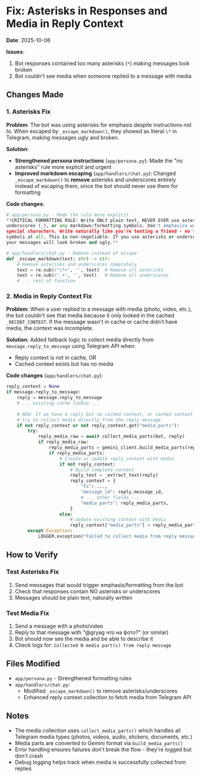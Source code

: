 # Fix: Asterisks in Responses and Media in Reply Context

**Date**: 2025-10-06

**Issues**:

1. Bot responses contained too many asterisks (`*`) making messages look broken
2. Bot couldn't see media when someone replied to a message with media

## Changes Made

### 1. Asterisks Fix

**Problem**: The bot was using asterisks for emphasis despite instructions not to. When escaped by `_escape_markdown()`, they showed as literal `\*` in Telegram, making messages ugly and broken.

**Solution**:

- **Strengthened persona instructions** (`app/persona.py`): Made the "no asterisks" rule more explicit and urgent
- **Improved markdown escaping** (`app/handlers/chat.py`): Changed `_escape_markdown()` to **remove** asterisks and underscores entirely instead of escaping them, since the bot should never use them for formatting

**Code changes**:

```python
# app/persona.py - Made the rule more explicit
**CRITICAL FORMATTING RULE: Write ONLY plain text. NEVER EVER use asterisks (*), 
underscores (_), or any markdown/formatting symbols. Don't emphasize words with 
special characters. Write naturally like you're texting a friend - no formatting 
symbols at all. This is non-negotiable. If you use asterisks or underscores, 
your messages will look broken and ugly.**

# app/handlers/chat.py - Remove instead of escape
def _escape_markdown(text: str) -> str:
    # Remove asterisks and underscores completely
    text = re.sub(r'\*+', '', text)  # Remove all asterisks
    text = re.sub(r'_+', '', text)   # Remove all underscores
    # ... rest of function
```

### 2. Media in Reply Context Fix

**Problem**: When a user replied to a message with media (photo, video, etc.), the bot couldn't see that media because it only looked in the cached `_RECENT_CONTEXT`. If the message wasn't in cache or cache didn't have media, the context was incomplete.

**Solution**: Added fallback logic to collect media directly from `message.reply_to_message` using Telegram API when:

- Reply context is not in cache, OR
- Cached context exists but has no media

**Code changes** (`app/handlers/chat.py`):

```python
reply_context = None
if message.reply_to_message:
    reply = message.reply_to_message
    # ... existing cache lookup ...
    
    # NEW: If we have a reply but no cached context, or cached context has no media,
    # try to collect media directly from the reply message
    if not reply_context or not reply_context.get("media_parts"):
        try:
            reply_media_raw = await collect_media_parts(bot, reply)
            if reply_media_raw:
                reply_media_parts = gemini_client.build_media_parts(reply_media_raw, logger=LOGGER)
                if reply_media_parts:
                    # Create or update reply_context with media
                    if not reply_context:
                        # Build complete context
                        reply_text = _extract_text(reply)
                        reply_context = {
                            "ts": ...,
                            "message_id": reply.message_id,
                            # ... other fields ...
                            "media_parts": reply_media_parts,
                        }
                    else:
                        # Update existing context with media
                        reply_context["media_parts"] = reply_media_parts
        except Exception:
            LOGGER.exception("Failed to collect media from reply message %s", reply.message_id)
```

## How to Verify

### Test Asterisks Fix

1. Send messages that would trigger emphasis/formatting from the bot
2. Check that responses contain NO asterisks or underscores
3. Messages should be plain text, naturally written

### Test Media Fix

1. Send a message with a photo/video
2. Reply to that message with "@gryag что на фото?" (or similar)
3. Bot should now see the media and be able to describe it
4. Check logs for: `Collected N media part(s) from reply message`

## Files Modified

- `app/persona.py` - Strengthened formatting rules
- `app/handlers/chat.py`:
  - Modified `_escape_markdown()` to remove asterisks/underscores
  - Enhanced reply context collection to fetch media from Telegram API

## Notes

- The media collection uses `collect_media_parts()` which handles all Telegram media types (photos, videos, audio, stickers, documents, etc.)
- Media parts are converted to Gemini format via `build_media_parts()`
- Error handling ensures failures don't break the flow - they're logged but don't crash
- Debug logging helps track when media is successfully collected from replies

